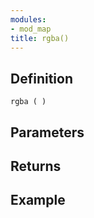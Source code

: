 ```yaml
---
modules:
- mod_map
title: rgba()
---
```


## Definition

    rgba ( )

## Parameters

## Returns

## Example

```
```
